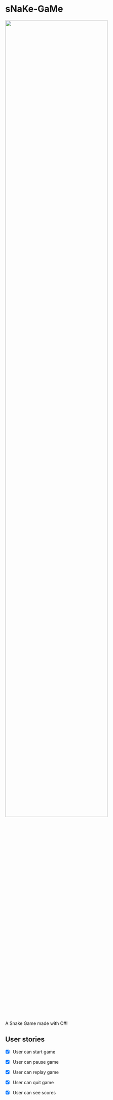 # sNaKe-GaMe

<img src="https://media.giphy.com/media/3s8YC4N6Uo7mR3sqoM/giphy.gif" width="80%">

A Snake Game made with C#!

## User stories
- [x] User can start game
- [x] User can pause game
- [x] User can replay game
- [x] User can quit game
- [x] User can see scores

